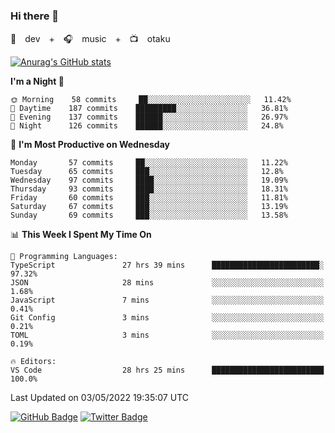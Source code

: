 ### Hi there 👋

🚀　dev　+　🎧　music　+　📺　otaku


[![Anurag's GitHub stats](https://github-readme-stats.vercel.app/api?username=koheitasaka&count_private=true&show_icons=true&theme=monokai)](https://github.com/koheitasaka/github-readme-stats)

<!--START_SECTION:waka-->
**I'm a Night 🦉** 

```text
🌞 Morning    58 commits     ██░░░░░░░░░░░░░░░░░░░░░░░   11.42% 
🌆 Daytime    187 commits    █████████░░░░░░░░░░░░░░░░   36.81% 
🌃 Evening    137 commits    ██████░░░░░░░░░░░░░░░░░░░   26.97% 
🌙 Night      126 commits    ██████░░░░░░░░░░░░░░░░░░░   24.8%

```
📅 **I'm Most Productive on Wednesday** 

```text
Monday       57 commits     ██░░░░░░░░░░░░░░░░░░░░░░░   11.22% 
Tuesday      65 commits     ███░░░░░░░░░░░░░░░░░░░░░░   12.8% 
Wednesday    97 commits     ████░░░░░░░░░░░░░░░░░░░░░   19.09% 
Thursday     93 commits     ████░░░░░░░░░░░░░░░░░░░░░   18.31% 
Friday       60 commits     ███░░░░░░░░░░░░░░░░░░░░░░   11.81% 
Saturday     67 commits     ███░░░░░░░░░░░░░░░░░░░░░░   13.19% 
Sunday       69 commits     ███░░░░░░░░░░░░░░░░░░░░░░   13.58%

```


📊 **This Week I Spent My Time On** 

```text
💬 Programming Languages: 
TypeScript               27 hrs 39 mins      ████████████████████████░   97.32% 
JSON                     28 mins             ░░░░░░░░░░░░░░░░░░░░░░░░░   1.68% 
JavaScript               7 mins              ░░░░░░░░░░░░░░░░░░░░░░░░░   0.41% 
Git Config               3 mins              ░░░░░░░░░░░░░░░░░░░░░░░░░   0.21% 
TOML                     3 mins              ░░░░░░░░░░░░░░░░░░░░░░░░░   0.19%

🔥 Editors: 
VS Code                  28 hrs 25 mins      █████████████████████████   100.0%

```


 Last Updated on 03/05/2022 19:35:07 UTC
<!--END_SECTION:waka-->

[![GitHub Badge](https://img.shields.io/badge/GitHub-100000?style=for-the-badge&logo=github&logoColor=white)](https://github.com/koheitasaka)
[![Twitter Badge](https://img.shields.io/badge/Twitter-1DA1F2?style=for-the-badge&logo=twitter&logoColor=white)](https://twitter.com/sleep_asleep_)

